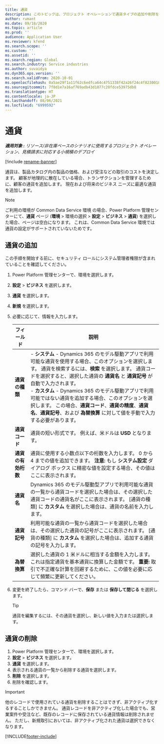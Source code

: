 ```yaml
---
title: 通貨
description: このトピックは、プロジェクト オペレーションで通貨タイプの追加や削除をする方法について説明します。
author: rumant
ms.date: 09/18/2020
ms.topic: article
ms.prod: ''
audience: Application User
ms.reviewer: kfend
ms.search.scope: ''
ms.custom: ''
ms.assetid: ''
ms.search.region: Global
ms.search.industry: Service industries
ms.author: suvaidya
ms.dyn365.ops.version: ''
ms.search.validFrom: 2020-10-01
ms.openlocfilehash: 0a5ae29f1a11f62c6edfca64c4751338f42a26f24c4f8230018b0b45a4ee2ddb
ms.sourcegitcommit: 7f8d1e7a16af769adb43d1877c28fdce53975db8
ms.translationtype: HT
ms.contentlocale: ja-JP
ms.lasthandoff: 08/06/2021
ms.locfileid: "6999592"
---
```

# <a name="currency"></a>通貨

_**適用対象 :** リソース/非在庫ベースのシナリオに使用するプロジェクト オペレーション、見積請求に対応する小規模のデプロイ_

[!include [rename-banner](~/includes/cc-data-platform-banner.md)]

通貨は、製品カタログ内の製品の価格、および受注などの取引のコストを決定します。 顧客が地理的に散在している場合、トランザクションを管理するために、顧客の通貨を追加します。 現在および将来のビジネス ニーズに最適な通貨を追加します。  

> [!NOTE]
> ご利用の環境が Common Data Service 環境 の場合、Power Platform 管理センターにて、**通貨** ページ (**環境** > 環境の選択 > **設定** > **ビジネス** > **通貨**) を選択した場合、ページは空白になります。 これは、Common Data Service 環境では通貨の設定がサポートされていないためです。

## <a name="add-a-currency"></a>通貨の追加  
この手順を開始する前に、セキュリティ ロールにシステム管理者権限が含まれていることを確認してください。 

1. Power Platform 管理センターで、環境を選択します。 
2. **設定** > **ビジネス** を選択します。
3. **通貨** を選択します。  
4. **新規** を選択します。  
5. 必要に応じて、情報を入力します。  


   |          フィールド          |                                                                                                                                                                                                                                                                                                                                                                            説明                                                                                                                                                                                                                                                                                                                                                                            |
   |-------------------------|-------------------------------------------------------------------------------------------------------------------------------------------------------------------------------------------------------------------------------------------------------------------------------------------------------------------------------------------------------------------------------------------------------------------------------------------------------------------------------------------------------------------------------------------------------------------------------------------------------------------------------------------------------------------------------------------------------------------------------------------------------------------|
   |    **通貨の種類**    | - **システム** - Dynamics 365 のモデル駆動アプリで利用可能な通貨を使用する場合、このオプションを選択します。 通貨を検索するには、**検索** を選択します。 通貨コードを選択すると、選択した通貨の **通貨名** と **通貨記号** が自動で入力されます。<br />- **カスタム** - Dynamics 365 のモデル駆動アプリで利用可能ではない通貨を追加する場合、このオプションを選択します。 この場合、**通貨コード**、**通貨の精度**、**通貨名**、**通貨記号**、および **為替換算** に対して値を手動で入力する必要があります。 |
   |    **通貨コード**    |                                                                                                                                                                                                                                                                                                                                            通貨の短い形式です。 例えば、米ドルは **USD** となります。                                                                                                                                                                                                                                                                                                                                            |
   | **通貨の有効桁数**  |                                                                                                                                                                                  通貨に使用する小数点以下の桁数を入力します。  0 から 4 までの値を追加できます。 **注意:** もし **システム設定** ダイアログ ボックス に精密な値を設定する場合、その値はここに表示されます。                                                                                                                                                                                  |
   |    **通貨名**    |                                                                                                                                                                                                                                         Dynamics 365 のモデル駆動型アプリで利用可能な通貨の一覧から通貨コードを選択した場合は、その選択した通貨コードの通貨名がここに表示されます。 [通貨の種類] に **カスタム** を選択した場合は、通貨の名前を入力します。                                                                                                                                                                                                                                          |
   |   **通貨記号**   |                                                                                                                                                                                                                                                                      利用可能な通貨の一覧から通貨コードを選択した場合は、その選択した通貨の記号がここに表示されます。 [通貨の種類] に **カスタム** を選択した場合は、追加する通貨の記号を入力します。                                                                                                                                                                                                                                                                       |
   | **為替換算** |                                                                                                                                                                                                                                     選択した通貨の 1 米ドルに相当する金額を入力します。 これは指定通貨を基本通貨に換算した金額です。 **重要:** 取引で不正確な計算を回避するために、この値を必要に応じて頻繁に更新してください。                                                                                                                                                                                                                                      |


6. 変更を終了したら、コマンド バーで、**保存** または **保存して閉じる** を選択します。  

   > [!TIP]
   >  通貨を編集するには、その通貨を選択し、新しい値を入力または選択します。  

## <a name="delete-a-currency"></a>通貨の削除  

1. Power Platform 管理センターで、環境を選択します。 
2. **設定** > **ビジネス** を選択します。
3. **通貨** を選択します。  
4. 表示される通貨の一覧から削除する通貨を選択します。  
5. **削除** を選択します。  
6. 削除を確認します。  

> [!IMPORTANT]
>  他のレコードで使用されている通貨を削除することはできず、非アクティブ化するすることしかできません。 通貨レコードを非アクティブ化した場合でも、営業案件や受注など、既存のレコードに保存されている通貨情報は削除されません。 ただし、新規取引においては、非アクティブ化された通貨は選択できなくなります。  


[!INCLUDE[footer-include](../includes/footer-banner.md)]